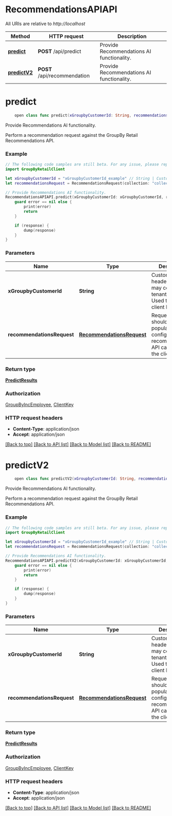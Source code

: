 # RecommendationsAPIAPI

All URIs are relative to *http://localhost*

Method | HTTP request | Description
------------- | ------------- | -------------
[**predict**](RecommendationsAPIAPI.md#predict) | **POST** /api/predict | Provide Recommendations AI functionality.
[**predictV2**](RecommendationsAPIAPI.md#predictv2) | **POST** /api/recommendation | Provide Recommendations AI functionality.


# **predict**
```swift
    open class func predict(xGroupbyCustomerId: String, recommendationsRequest: RecommendationsRequest, completion: @escaping (_ data: PredictResults?, _ error: Error?) -> Void)
```

Provide Recommendations AI functionality.

Perform a recommendation request against the GroupBy Retail Recommendations API.

### Example
```swift
// The following code samples are still beta. For any issue, please report via http://github.com/OpenAPITools/openapi-generator/issues/new
import GroupByRetailClient

let xGroupbyCustomerId = "xGroupbyCustomerId_example" // String | Custom HTTP header which may contain tenant name. Used to define a client by its name.
let recommendationsRequest = RecommendationsRequest(collection: "collection_example", visitorId: "visitorId_example", limit: "limit_example", pageSize: "pageSize_example", eventType: "eventType_example", loginId: "loginId_example", productID: ["productID_example"], fields: ["fields_example"], filters: [Filter(field: "field_example", value: "value_example", exclude: false, derivedFromProduct: false)], rawFilter: "rawFilter_example", placement: "placement_example", name: "name_example", strictFiltering: false) // RecommendationsRequest | Request that should be populated to configure a recommendations API call made by the client.

// Provide Recommendations AI functionality.
RecommendationsAPIAPI.predict(xGroupbyCustomerId: xGroupbyCustomerId, recommendationsRequest: recommendationsRequest) { (response, error) in
    guard error == nil else {
        print(error)
        return
    }

    if (response) {
        dump(response)
    }
}
```

### Parameters

Name | Type | Description  | Notes
------------- | ------------- | ------------- | -------------
 **xGroupbyCustomerId** | **String** | Custom HTTP header which may contain tenant name. Used to define a client by its name. | 
 **recommendationsRequest** | [**RecommendationsRequest**](RecommendationsRequest.md) | Request that should be populated to configure a recommendations API call made by the client. | 

### Return type

[**PredictResults**](PredictResults.md)

### Authorization

[GroupByIncEmployee](../README.md#GroupByIncEmployee), [ClientKey](../README.md#ClientKey)

### HTTP request headers

 - **Content-Type**: application/json
 - **Accept**: application/json

[[Back to top]](#) [[Back to API list]](../README.md#documentation-for-api-endpoints) [[Back to Model list]](../README.md#documentation-for-models) [[Back to README]](../README.md)

# **predictV2**
```swift
    open class func predictV2(xGroupbyCustomerId: String, recommendationsRequest: RecommendationsRequest, completion: @escaping (_ data: PredictResults?, _ error: Error?) -> Void)
```

Provide Recommendations AI functionality.

Perform a recommendation request against the GroupBy Retail Recommendations API.

### Example
```swift
// The following code samples are still beta. For any issue, please report via http://github.com/OpenAPITools/openapi-generator/issues/new
import GroupByRetailClient

let xGroupbyCustomerId = "xGroupbyCustomerId_example" // String | Custom HTTP header which may contain tenant name. Used to define a client by its name.
let recommendationsRequest = RecommendationsRequest(collection: "collection_example", visitorId: "visitorId_example", limit: "limit_example", pageSize: "pageSize_example", eventType: "eventType_example", loginId: "loginId_example", productID: ["productID_example"], fields: ["fields_example"], filters: [Filter(field: "field_example", value: "value_example", exclude: false, derivedFromProduct: false)], rawFilter: "rawFilter_example", placement: "placement_example", name: "name_example", strictFiltering: false) // RecommendationsRequest | Request that should be populated to configure a recommendations API call made by the client.

// Provide Recommendations AI functionality.
RecommendationsAPIAPI.predictV2(xGroupbyCustomerId: xGroupbyCustomerId, recommendationsRequest: recommendationsRequest) { (response, error) in
    guard error == nil else {
        print(error)
        return
    }

    if (response) {
        dump(response)
    }
}
```

### Parameters

Name | Type | Description  | Notes
------------- | ------------- | ------------- | -------------
 **xGroupbyCustomerId** | **String** | Custom HTTP header which may contain tenant name. Used to define a client by its name. | 
 **recommendationsRequest** | [**RecommendationsRequest**](RecommendationsRequest.md) | Request that should be populated to configure a recommendations API call made by the client. | 

### Return type

[**PredictResults**](PredictResults.md)

### Authorization

[GroupByIncEmployee](../README.md#GroupByIncEmployee), [ClientKey](../README.md#ClientKey)

### HTTP request headers

 - **Content-Type**: application/json
 - **Accept**: application/json

[[Back to top]](#) [[Back to API list]](../README.md#documentation-for-api-endpoints) [[Back to Model list]](../README.md#documentation-for-models) [[Back to README]](../README.md)

